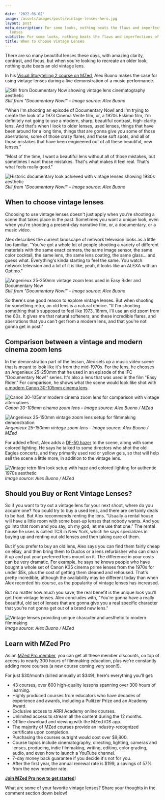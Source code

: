 ```yaml
---

date: '2022-06-02'
image: /assets/images/posts/vintage-lenses-hero.jpg
layout: post
meta_description: For some looks, nothing beats the flaws and imperfections of vintage
  lenses
subtitle: For some looks, nothing beats the flaws and imperfections of vintage lenses
title: When to Choose Vintage Lenses
---
```


There are so many beautiful lenses these days, with amazing clarity, contrast, and focus, but when you're looking to recreate an older look, nothing quite beats an old vintage lens.

In his [Visual Storytelling 2 course on MZed](https://www.mzed.com/courses/visual-storytelling-2), Alex Buono makes the case for using vintage lenses during a live demonstration of a music performance.

![Still from Documentary Now showing vintage lens cinematography aesthetic](/assets/images/posts/vintage-lenses-documentary-now-example.jpg)
*Still from "Documentary Now!" – Image source: Alex Buono*

"When I'm shooting an episode of Documentary Now! and I'm trying to create the look of a 1973 Cinema Verite film, or, a 1920s Eskimo film, I'm definitely not going to use a modern, sharp, beautiful contrast, high-clarity lens. And that's when I look to older lenses, used lenses, things that have been around for a long time, things that are gonna give you some of those aberrations, some of those crazy flares, and those soft spots, and all of those mistakes that have been engineered out of all these beautiful, new lenses."

"Most of the time, I want a beautiful lens without all of those mistakes, but sometimes I want those mistakes. That's what makes it feel real. That's what feels really good."

![Historic documentary look achieved with vintage lenses showing 1930s aesthetic](/assets/images/posts/vintage-lenses-historic-documentary-look.jpg)
*Still from "Documentary Now!" – Image source: Alex Buono*

## When to choose vintage lenses

Choosing to use vintage lenses doesn't just apply when you're shooting a scene that takes place in the past. Sometimes you want a unique look, even when you're shooting a present-day narrative film, or, a documentary, or a music video.

Alex describes the current landscape of network television looks as a little too familiar. "You've got a whole lot of people shooting a variety of different materials with the same exact camera, the same image sensor, the same color cocktail, the same lens, the same lens coating, the same glass… and guess what. Everything's kinda starting to feel the same. You watch network television and a lot of it is like, yeah, it looks like an ALEXA with an Optimo."

![Angenieux 25-250mm vintage zoom lens used in Easy Rider and Documentary Now](/assets/images/posts/vintage-lenses-angenieux-zoom-lens.jpg)
*Still from "Documentary Now!" – Image source: Alex Buono*

So there's one good reason to explore vintage lenses. But when shooting for something retro, an old lens is a natural choice. "If I'm shooting something that's supposed to feel like 1973, 16mm, I'll use an old zoom from the 60s. It gives me that natural softeners, and these incredible flares, and aberrations that you can't get from a modern lens, and that you're not gonna get in post." 

## Comparison between a vintage and modern cinema zoom lens

In the demonstration part of the lesson, Alex sets up a music video scene that is meant to look like it's from the mid-1970s. For the lens, he chooses an Angenieux 25-250mm that he used in an episode of the IFC "Documentary Now!" series. It's also a lens that was used in the film "Easy Rider." For comparison, he shows what the scene would look like shot with [a modern Canon 30-105mm cinema lens](https://www.bhphotovideo.com/c/product/889684-REG/Canon_CN_E30_105mm_T2_8_L_S_SP/BI/7953/KBID/8488). 

![Canon 30-105mm modern cinema zoom lens for comparison with vintage alternatives](/assets/images/posts/vintage-lenses-canon-modern-comparison.jpg)
*Canon 30-105mm cinema zoom lens – Image source: Alex Buono / MZed*

![Angenieux 25-150mm vintage zoom lens setup for filmmaking demonstration](/assets/images/posts/vintage-lenses-angenieux-setup.jpg)
*Angenieux 25-150mm vintage zoom lens – Image source: Alex Buono / MZed*

For added effect, Alex adds a [DF-50 hazer](https://www.reelefx.com/product.125) to the scene, along with some colored lighting. He says he talked to some directors who shot the old Eagles concerts, and they primarily used red or yellow gels, so that will help sell the scene a little more, in addition to the vintage lens.

![Vintage retro film look setup with haze and colored lighting for authentic 1970s aesthetic](/assets/images/posts/vintage-lenses-retro-film-haze-setup.jpg)
*Image source: Alex Buono / MZed*

## Should you Buy or Rent Vintage Lenses?

So if you want to try out a vintage lens for your next shoot, where do you acquire one? You could try to buy a used lens, and there are certainly deals to be had. But Alex recommends renting the lens. "Usually a rental house will have a little room with some beat-up lenses that nobody wants. And you go into that room and you say, oh my god, let me use that one." The rental house he uses is called TCS in New York, which he says specializes in buying up and renting out old lenses and then taking care of them. 

But if you prefer to buy an old lens, Alex says you can find them fairly cheap on eBay, and then bring them to Duclos or a lens refurbisher who can clean it up and put your preferred lens mount on it. The difference in your costs can be very dramatic. For example, he says he knows people who have bought a whole set of Canon K35 cinema prime lenses from the 1970s for under $5k, plus the cost of getting them cleaned and rehoused. That's pretty incredible, although the availability may be different today than when Alex recorded his course, as the popularity of vintage lenses has increased. 

But no matter how much you save, the real benefit is the unique look you'll get from vintage lenses. Alex concludes with, "You're gonna have a really beautiful, old set of lenses that are gonna give you a real specific character that you're not gonna get out of a brand new lens."

![Vintage lenses providing unique character and aesthetic to modern filmmaking](/assets/images/posts/vintage-lenses-filmmaking-character.jpg)
*Image source: Alex Buono / MZed*

## Learn with MZed Pro

As an [MZed Pro member](https://www.mzed.com/), you can get all these member discounts, on top of access to nearly 300 hours of filmmaking education, plus we're constantly adding more courses (a new course coming very soon!!). 

For just $30/month (billed annually at $349), here's everything you'll get:

- 43 courses, over 600 high-quality lessons spanning over 300 hours of learning.
- Highly produced courses from educators who have decades of experience and awards, including a Pulitzer Prize and an Academy Award.
- Exclusive access to ARRI Academy online courses.
- Unlimited access to stream all the content during the 12 months.
- Offline download and viewing with the MZed iOS app.
- The majority of MZed courses provide an industry-recognized certificate upon completion.
- Purchasing the courses outright would cost over $9,800.
- Course topics include cinematography, directing, lighting, cameras and lenses, producing, indie filmmaking, writing, editing, color grading, audio, and even how to launch a YouTube channel.
- 7-day money back guarantee if you decide it's not for you.
- After the first year, the annual renewal rate is $199, a savings of 57% from the new member rate.

**[Join MZed Pro now to get started](https://www.mzed.com/)**!

What are some of your favorite vintage lenses? Share your thoughts in the comment section down below!